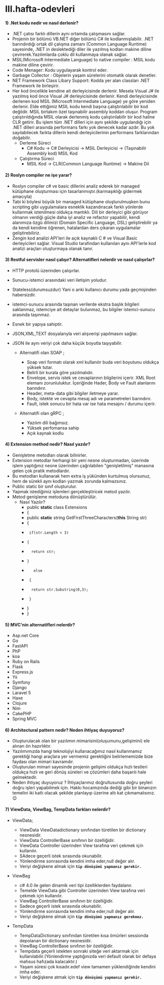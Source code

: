 # III.hafta-odevleri


####  1)  .Net kodu nedir ve nasıl derlenir?

   -   .NET  çatısı farklı dillerin aynı ortamda çalışmasını sağlar.
   -   Projenin bir bölümü VB.NET diğer bölümü C# ile kodlanmışlabilir. .NET  barındırdığı ortak dil çalışma zamanı (Common Language Runtime) sayesinde, .NET in deslektediği diler ile yazılmış kodları makine diline çevirerek.Yazılımlarda çoklu dil kullanmaya olanak sağlar.
   -  MSIL(Microsoft Intermediate Language) to native compiler : MSIL kodu makine diline çevirir.
   -  Code Menager: Kodu uygulayarak kontrol eder.
   -  Garbage Collector : Objelerin yaşam sürelerini otomatik olarak denetler.
   -  NET Framework Class Libary Support: Kodda yer alan classları .NET Framework ile birleşirir.
   -  Her kod öncelikle kendine ait derleyicisinde derlenir. Mesela Visual J# ile yazılmış kod önce Visual J# derleyicisinde derlenir. Kendi derleyicisinde derlenen kod MSIL (Microsoft Intermediate Language) ye göre yeniden derlenir. Elde ettiğimiz MSIL kodu kendi başına çalıştırılabilir bir kod değildir. MSIL birtakım özel taşınabilir assembly koddan oluşur. Program çalıştırıldığında MSIL olarak derlenmiş kodu çalıştırılabilir bir kod haline CLR getirir. Bu işlem tüm .NET dilleri için aynı şekilde uygulandığı için .NET dilleri arasında performans farkı yok denecek kadar azdır. Bu yok sayılabilecek farkta dillerin kendi derleyicilerinin performans farklarından doğabilir.
        - Derleme Süreci
          - C# Kodu -> C# Derleyicisi -> MSIL Derleyicisi -> (Taşınabilir Assembly kod) MSIL Kod
        - Çalıştırma Süreci
          - MSIL Kod -> CLR(Common Language Runtime) -> Makine Dil
   
####  2)  Roslyn compiler ne işe yarar?

  - Roslyn compiler c# ve basic dillerini analiz ederek bir managed kütüphane oluşturması için tasarlanmıştır.(karmaşıklığı gidermek amacıyla)
  - Tabi ki böylesi büyük bir managed kütüphane oluşturulmuşken bunu scripting gibi uygulamalara esneklik kazandıracak farklı yönlerde kullanmak istenilmesi oldukça mantıklı. Dili bir derleyici gibi görüyor olmanın verdiği güçle daha iyi analiz ve refactor  yapabilir, kendi alanımıza özgü dilimizi (Domain Specific Language, DSL) geliştirebilir ya da kendi kendine öğrenen, hatalardan ders çıkaran uygulamalar geliştirebiliriz.
  - Zengin kod analizi API'leri ile açık kaynaklı C # ve Visual Basic derleyicileri sağlar. Visual Studio tarafından kullanılan aynı API'lerle kod analizi araçları oluşturmaya olanak tanır.
  
####  3)  Restful servisler nasıl çalışır? Alternatifleri nelerdir ve nasıl çalışırlar?

  - HTTP protolü üzerinden çalışırlar.
  - Sunucu-istemci arasındaki veri iletişim yoludur.
  - Stateless(durumsuzdur) Yani o anki kullanıcı durumu yada geçmişinden habersizdir.
  - istemci-sunucu arasında taşınan verilerde ekstra başlık bilgileri saklanmaz, istemciye ait detaylar bulunmaz, bu bilgiler istemci-sunucu arasında taşınmaz.
  - Esnek bir yapıya sahiptir.
  - JSON,XML,TEXT dosyalarıyla veri alışverişi yapılmasını sağlar.
  - JSON ile aynı veriyi çok daha küçük boyutla taşıyabilir.
  
    - Alternatifi olan SOAP ;
      
      - Soap veri formatı olarak xml kullanılır buda veri boyutunu oldukça yüksek tutar.
      - Belirli bir kurala göre yazılmalıdır.
      - Envelope, servis istek ve cevaplarının bilgilerini içerir. XML Root elemanı zorunluluktur. İçeriğinde Hader, Body ve Fault alanlarını barındırır.
      - Header, meta-data gibi bilgiler iletmeye yarar.
      - Body, istekte ve cevapta mesaj adı ve parametreleri barındırır.
      - Fault, istek sonucu bir hata var ise hata mesajını / durumu içerir.
    -  Alternatifi olan gRPC ;
    
          -  Yazılım dili bağımsız.
          -  Yüksek perfomansa sahip
          -  Açık kaynak kodlu 
####  4)  Extension method nedir? Nasıl yazılır?

  - Genişletme metodları olarak bilinirler.
  - Extension metodlar herhangi bir yeni nesne oluşturmadan, üzerinde işlem yaptığınız nesne üzerinden çağrılabilen "genişletilmiş" manasına gelen çok pratik               metodlardır.
  - Bu metodları kullanarak hem extra iş yükünden kurtulmuş olursunuz, hem de sürekli aynı kodları yazmak zorunda kalmazsınız.
  - Public static bir sınıf oluşturulur.
  - Yapmak istediğimiz işlemleri gerçekleştiricek metod yazılır.
  - Metod genişleme metoduna dönüştürülür.
      - Nasıl Yazılır?  
        - public **static** class Extensions
        -  {
        -   public **static** string GetFirstThreeCharacters(**this** String str)
        -    {
        -      if(str.Length < 3)
        -     {
        -       return str;
        -     }
        -        else
        -      {
        -       return str.Substring(0,3);
        -      }
        -    }
        -  }
####  5)  MVC'nin alternatifleri nelerdir?

  - Asp.net Core
  - Go
  - FastAPI
  - PhP
  - koa
  - Ruby on Rails
  - Flask
  - Express.js
  - Yii
  - Symfony
  - Django
  - Laravel 5
  - Haxe
  - Clojure
  - Nim
  - CakePHP
  - Spring MVC
  
####  6)  Architectural pattern nedir? Neden ihtiyaç duyuyoruz?

  - Oluşturulacak olan bir yazılımın mimarisini(oluşumunu,gelişimini) ele alınan ön hazırlıktır.
  - Yazılımımızda hangi teknolojiyi kullanacağımız nasıl kullanmamız gerektiği hangi araçlara yer vermemiz gerektiğini belirlememizde bize faydası olan mimari kavramdır.
  - Oluşturulan mimari sayesinde projenin gelişimi oldukça hızlı testleri oldukça hızlı ve geri dönüş süreleri ve çözümleri daha başarılı hale gelmektedir.
 -  Neden ihtiyaç duyuyoruz ? İhtiyaçlarımız doğrultusunda doğru şeyleri doğru işleri yapabilmek için. Hakkı hocamızında dediği gibi bir binanızın temelini iki katlı olacak şekilde planlayıp üzerine altı kat çıkmamalısınız. :wink:
 
####  7)  ViewData, ViewBag, TempData farkları nelerdir?

- ViewData;
  - ViewData ViewDatadictionary sınıfından türetilen bir dictionary nesnesidir. 
  - ViewData ControllerBase sınıfının bir özelliğidir.
  - ViewData Controller üzerinden View tarafına veri çekmek için kullanılır.
  - SAdece geçerli istek sırasında okunabilir.
  - Yönlendirme sonrasında kendini imha eder,null değer alır.
  - Veriyi değişkene almak için __**```tip dönüşümü yapmanız gerekir.```**__
  
- ViewBag
  - c# 4.0 ile gelen dinamik veri tipi özelliklerden faydalanır.
  - Temelde ViewData gibi Controller üzerinden View tarafına veri çekmek için kullanılır.
  - ViewBag ControllerBase sınıfının bir özelliğidir.
  - Sadece geçerli istek sırasında okunabilir.
  - Yönlendirme sonrasında kendini imha eder,null değer alır.
  - Veriyi değişkene almak için __**```tip dönüşümü yapmanız gerekmez.```**__
  
- TempData
  - TempDataDictionary sınıfından türetilen kısa ömürleri sessionda depolanan bir dictionary nesnesidir.
  - ViewBag ControllerBase sınıfının bir özelliğidir.
  - Tempdata geçerli istekten sonraki siteğe veri aktarmak için kullanılabilir.(Yönlendirme yaptığınızda veri default olarak bir defaya mahsus hafızada kalacaktır.)
  - Yaşam süresi çok kısadır.edef view tamamen yüklendiğinde kendini imha eder.
  - Veriyi değişkene atmak için   __**```tip dönüşümü yapmanız gerekir.```**__
